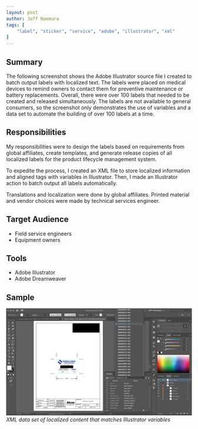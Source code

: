 ```yaml
---
layout: post
author: Jeff Naemura
tags: [
    "label", "sticker", "service", "adobe", "illustrator", "xml"
]
---
```


## Summary

The following screenshot shows the Adobe Illustrator source file I created to batch output labels with localized text. The labels were placed on medical devices to remind owners to contact them for preventive maintenance or battery replacements. Overall, there were over 100 labels that needed to be created and released simultaneously. The labels are not available to general consumers, so the screenshot only demonstrates the use of variables and a data set to automate the building of over 100 labels at a time.

## Responsibilities

My responsibilities were to design the labels based on requirements from global affiliates, create templates, and generate release copies of all localized labels for the product lifecycle management system.

To expedite the process, I created an XML file to store localized information and aligned tags with variables in Illustrator. Then, I made an Illustrator action to batch output all labels automatically.

Translations and localization were done by global affiliates. Printed material and vendor choices were made by technical services engineer.

## Target Audience

* Field service engineers
* Equipment owners

## Tools

* Adobe Illustrator
* Adobe Dreamweaver

## Sample

![Service Label Sample](images/label_workspace.png)
*XML data set of localized content that matches Illustrator variables*
